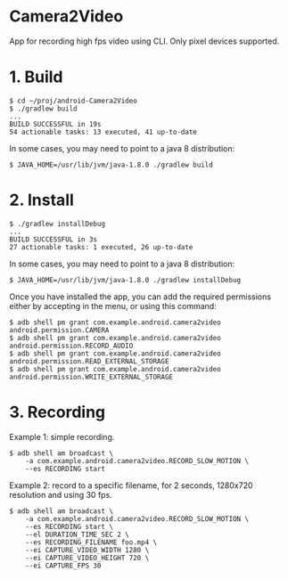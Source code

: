 # Camera2Video

App for recording high fps video using CLI. Only pixel devices supported.

# 1. Build

```
$ cd ~/proj/android-Camera2Video
$ ./gradlew build
...
BUILD SUCCESSFUL in 19s
54 actionable tasks: 13 executed, 41 up-to-date
```

In some cases, you may need to point to a java 8 distribution:
```
$ JAVA_HOME=/usr/lib/jvm/java-1.8.0 ./gradlew build
```

# 2. Install

```
$ ./gradlew installDebug
...
BUILD SUCCESSFUL in 3s
27 actionable tasks: 1 executed, 26 up-to-date
```

In some cases, you may need to point to a java 8 distribution:
```
$ JAVA_HOME=/usr/lib/jvm/java-1.8.0 ./gradlew installDebug
```

Once you have installed the app, you can add the required permissions either
by accepting in the menu, or using this command:

```
$ adb shell pm grant com.example.android.camera2video android.permission.CAMERA
$ adb shell pm grant com.example.android.camera2video android.permission.RECORD_AUDIO
$ adb shell pm grant com.example.android.camera2video android.permission.READ_EXTERNAL_STORAGE
$ adb shell pm grant com.example.android.camera2video android.permission.WRITE_EXTERNAL_STORAGE
```

# 3. Recording

Example 1: simple recording.
```
$ adb shell am broadcast \
    -a com.example.android.camera2video.RECORD_SLOW_MOTION \
    --es RECORDING start
```

Example 2: record to a specific filename, for 2 seconds, 1280x720 resolution
and using 30 fps.
```
$ adb shell am broadcast \
    -a com.example.android.camera2video.RECORD_SLOW_MOTION \
    --es RECORDING start \
    --el DURATION_TIME_SEC 2 \
    --es RECORDING_FILENAME foo.mp4 \
    --ei CAPTURE_VIDEO_WIDTH 1280 \
    --ei CAPTURE_VIDEO_HEIGHT 720 \
    --ei CAPTURE_FPS 30
```

